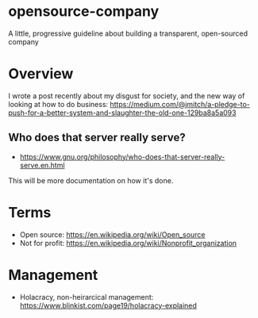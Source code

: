 # opensource-company
A little, progressive guideline about building a transparent, open-sourced company

# Overview
I wrote a post recently about my disgust for society, and the new way of looking at how to do business: https://medium.com/@jmitch/a-pledge-to-push-for-a-better-system-and-slaughter-the-old-one-129ba8a5a093

## Who does that server really serve?
- https://www.gnu.org/philosophy/who-does-that-server-really-serve.en.html

This will be more documentation on how it's done.

# Terms
- Open source: https://en.wikipedia.org/wiki/Open_source
- Not for profit: https://en.wikipedia.org/wiki/Nonprofit_organization

# Management
- Holacracy, non-heirarcical management: https://www.blinkist.com/page19/holacracy-explained
